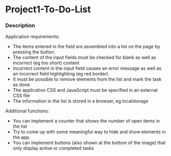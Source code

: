 # Project1-To-Do-List
### Description
Application requirements:
- The items entered in the field are assembled into a list on  the page by pressing the button.
- The content of the input fields must be checked for blank as well as incorrect (eg too short) content
- Incorrect content in the input field causes an error message as well as an incorrect field highlighting (eg red border).
- It must be possible to remove elements from the list and mark the task as done
- The application CSS and JavaScript must be specified in an external CSS file
- The information in the list is stored in a browser, eg localstorage

Additional functions:
- You can implement a counter that shows the number of open items in the list
- Try to come up with some meaningful way to hide and show elements in the app.
- You can implement buttons (also shown at the bottom of the image) that only display active or completed tasks
